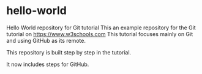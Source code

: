 # hello-world

Hello World repository for Git tutorial
This an example repository for the Git tutorial on https://www.w3schools.com
This tutorial focuses mainly on Git and using GitHub as its remote.

This repository is built step by step in the tutorial.

It now  includes steps for GitHub.
